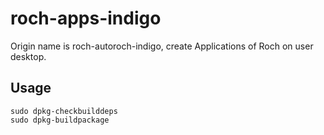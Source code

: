 # roch-apps-indigo

Origin name is roch-autoroch-indigo, create Applications of Roch on user desktop.

## Usage

```
sudo dpkg-checkbuilddeps
sudo dpkg-buildpackage
```
